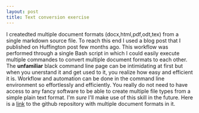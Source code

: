 ```yaml
---
layout: post
title: Text conversion exercise
---
```

I createdted multiple document formats (docx,html,pdf,odt,tex) from a single markdown source file. To reach this end I used a blog post that I published on Huffington post few months ago.
This workflow was performed  through a single Bash script in which I could easily execute multiple commandes to convert multiple document formats to each other.
The **unfamiliar** black command line page can be intimidating at first but when you unerstand it and get used to it, you realize how easy and efficient it is. Workflow and automation can be done in the command line environment so effortlessly and efficiently. You really do not need to have access to any fancy software to be able to create multiple file types from a simple plain text format. 
 I'm *sure* I'll make use of this skill in the future.
Here is a [link](https://github.com/sepideharc/convert-documents) to the github repository with multiple document formats in it.

